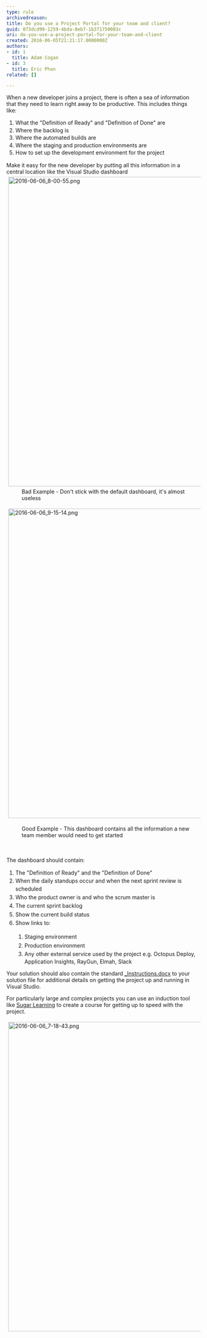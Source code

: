 ```yaml
---
type: rule
archivedreason: 
title: Do you use a Project Portal for your team and client?
guid: 073dcd99-1259-4bda-8eb7-1b371750083c
uri: do-you-use-a-project-portal-for-your-team-and-client
created: 2016-06-05T21:21:17.0000000Z
authors:
- id: 1
  title: Adam Cogan
- id: 3
  title: Eric Phan
related: []

---
```



When a new developer joins a project, there is often a sea&#160;of information that they need to learn right away to be productive. This includes things like&#58;&#160;<div><ol><li><span style="line-height&#58;19.5px;">What the &quot;Definition of Ready&quot; and &quot;Definition of Done&quot; are<br></span></li><li><span style="line-height&#58;19.5px;">Where the backlog is</span></li><li><span style="line-height&#58;19.5px;">Where the automated builds are</span></li><li><span style="line-height&#58;19.5px;">Where the staging and production environments are</span></li><li><span style="line-height&#58;19.5px;">How to set up the development environment for the project</span></li></ol><div>Make it easy for the new developer by putting all this information in a central location like the Visual Studio dashboard</div></div><div><img src="/SiteAssets/do-you-make-getting-started-on-a-project-easy-for-new-developers/2016-06-06_8-00-55.png" alt="2016-06-06_8-00-55.png" style="margin&#58;5px;width&#58;808px;" /><br></div><dd class="ssw15-rteElement-FigureBad">​​​Bad Example - Don't stick with the default dashboard, it's almost useless​​​​</dd><p class="ssw15-rteElement-P"><img src="/SiteAssets/do-you-make-getting-started-on-a-project-easy-for-new-developers/2016-06-06_9-15-14.png" alt="2016-06-06_9-15-14.png" style="margin&#58;5px;width&#58;808px;" /><br></p><dd class="ssw15-rteElement-FigureGood">​Good Example - This dashboard contains all the information a new team member would need to get started<br></dd>
<br><excerpt class='endintro'></excerpt><br>
<p>The dashboard should contain&#58;</p><ol><li><span style="line-height&#58;1.6;">The &quot;Definition of Ready&quot; and the &quot;Definition of Done&quot;</span></li><li><span style="line-height&#58;1.6;"><span style="line-height&#58;20.8px;">W</span><span style="line-height&#58;20.8px;">hen the daily standups occur and when the next sprint review is scheduled</span><span style="line-height&#58;20.8px;">​​</span><br></span></li><li><span style="line-height&#58;1.6;">Who the product owner is&#160;and who the scrum master is</span></li><li><span style="line-height&#58;1.6;">The current sprint backlog</span></li><li><span style="line-height&#58;1.6;">Show the current build status</span></li><li><span style="line-height&#58;1.6;">Show links to&#58;</span></li><ol><li><span style="line-height&#58;1.6;">​​Staging environment</span></li><li><span style="line-height&#58;1.6;">Production environment</span></li><li><span style="line-height&#58;1.6;">Any other external service used by the project e.g. Octopus Deploy, Application Insights, RayGun, Elmah, Slack</span></li></ol></ol><p>Your solution should also contain the standard <a href="/Pages/DoYouMakeInstructions.aspx">_Instructions.docx</a> to your solution file for additional details on getting the project up and running in Visual Studio.</p><p>For particularly large and complex projects you can use an induction tool like <a href="https&#58;//www.sugarlearning.com/">Sugar Learning</a>&#160;to create a course for getting up to speed with the project.</p><p><img src="/SiteAssets/do-you-make-getting-started-on-a-project-easy-for-new-developers/2016-06-06_7-18-43.png" alt="2016-06-06_7-18-43.png" style="margin&#58;5px;width&#58;808px;" /><br></p>


